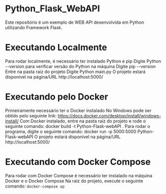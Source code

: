 # Python_Flask_WebAPI
Este repositório é um exemplo de WEB API desenvolvida em Python utilizando Framework Flask.
# Executando Localmente
Para rodar localmente, é necessário ter instalado Python e pip 
Digite Python --version para verificar versão do Python na máquina
Digite pip --version
Entre na pasta raiz do projeto
Digite Python main.py
O projeto estará disponível na página/URL http://localhost:5000/
# Executando pelo Docker
Primeiramente necessário ter o Docker instalado
No Windows pode ser obtido pelo seguinte link: https://docs.docker.com/desktop/install/windows-install/
Com Docker instalado, entre na pasta raiz do projeto e rode o seguinte comando: docker build -t Python-Flask-webAPI .
Para rodar o programa, digite o seguinte comando: docker run -p 5000:5000 Python-Flask-webAPI 
O projeto estará disponível na página/URL http://localhost:5000/
# Executando com Docker Compose
Para rodar com Docker Compose é necessário ter instalado na máquina Docker e o Docker Compose
Na raiz do projeto, execute o seguinte comando: `docker-compose up`
